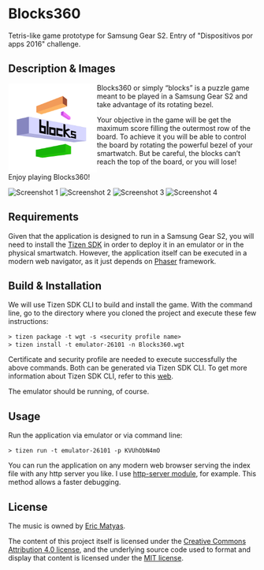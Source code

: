 # Blocks360

Tetris-like game prototype for Samsung Gear S2. Entry of "Dispositivos por apps 2016" challenge.

## Description & Images

<img src="/icon.png" align="left" width="180">

Blocks360 or simply “blocks” is a puzzle game meant to be played in a Samsung Gear S2 and take advantage of its rotating bezel. 

Your objective in the game will be get the maximum score filling the outermost row of the board. To achieve it you will be able to control the board by rotating the powerful bezel of your smartwatch. But be careful, the blocks can’t reach the top of the board, or you will lose!

Enjoy playing Blocks360!

![Screenshot 1](/../screenshots/screenshots/screen_1.png?raw=true "Screenshot 1") ![Screenshot 2](/../screenshots/screenshots/screen_2.png?raw=true "Screenshot 2") ![Screenshot 3](/../screenshots/screenshots/screen_3.png?raw=true "Screenshot 3") ![Screenshot 4](/../screenshots/screenshots/screen_4.png?raw=true "Screenshot 4")

## Requirements

Given that the application is designed to run in a Samsung Gear S2, you will need to install the [Tizen SDK](https://developer.tizen.org/development/tools/download) in order to deploy it in an emulator or in the physical smartwatch. However, the application itself can be executed in a modern web navigator, as it just depends on [Phaser](http://phaser.io/) framework.

## Build & Installation

We will use Tizen SDK CLI to build and install the game. With the command line, go to the directory where you cloned the project and execute these few instructions:

    > tizen package -t wgt -s <security profile name>
    > tizen install -t emulator-26101 -n Blocks360.wgt

Certificate and security profile are needed to execute successfully the above commands. Both can be generated via Tizen SDK CLI. To get more information about Tizen SDK CLI, refer to this [web](https://developer.tizen.org/development/tools/native-tools/command-line-interface).

The emulator should be running, of course.

## Usage

Run the application via emulator or via command line:

    > tizen run -t emulator-26101 -p KVUhObN4mO

You can run the application on any modern web browser serving the index file with any http server you like. I use [http-server module](https://www.npmjs.com/package/http-server), for example. This method allows a faster debugging.

## License

The music is owned by [Eric Matyas](http://soundimage.org/).

The content of this project itself is licensed under the [Creative Commons Attribution 4.0 license](https://creativecommons.org/licenses/by/4.0/), and the underlying source code used to format and display that content is licensed under the [MIT license](http://opensource.org/licenses/mit-license.php).
